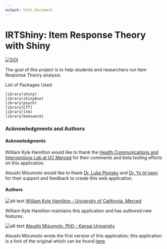 ```yaml
---
output: html_document
---
```

IRTShiny: Item Response Theory with Shiny
========
[![DOI](https://zenodo.org/badge/9922/kylehamilton/IRTShiny.svg)](http://dx.doi.org/10.5281/zenodo.14965)

The goal of this project is to help students and researchers run Item Response Theory analysis.

List of Packages Used 
```
library(shiny) 
library(shinyAce) 
library(psych) 
library(CTT) 
library(ltm) 
library(beeswarm)
```
### Acknowledgments and Authors

#### Acknowledgments
William Kyle Hamilton would like to thank the [Health Communications and Interventions Lab at UC Merced](http://cameronhcilab.com/) for their comments and beta testing efforts on this application. 

Atsushi Mizumoto would like to thank [Dr. Luke Plonsky](http://oak.ucc.nau.edu/ldp3/) and [Dr. Yo In'nami](https://sites.google.com/site/yoinnami/) for their support and feedback to create this web application.


#### Authors


![alt text](http://kylehamilton.com/wp-content/uploads/2014/11/kyle80.jpg "Logo Title Text 1") [William Kyle Hamilton - University of California, Merced](http://www.kylehamilton.com)

William Kyle Hamilton maintains this application and has authored new features.

![alt text](http://kylehamilton.com/wp-content/uploads/2014/11/atsushi80.jpg "Logo Title Text 1")
[Atsushi Mizumoto, PhD - Kansai University](http://mizumot.com)

Atsushi Mizumoto wrote the first version of this application; this application is a fork of the original which can be found [here](https://github.com/mizumot/IRT)
